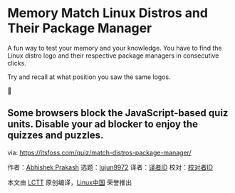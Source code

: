 [#]: subject: "Memory Match Linux Distros and Their Package Manager"
[#]: via: "https://itsfoss.com/quiz/match-distros-package-manager/"
[#]: author: "Abhishek Prakash https://itsfoss.com/author/abhishek/"
[#]: collector: "lujun9972/lctt-scripts-1693450080"
[#]: translator: " "
[#]: reviewer: " "
[#]: publisher: " "
[#]: url: " "

Memory Match Linux Distros and Their Package Manager
======

A fun way to test your memory and your knowledge. You have to find the Linux distro logo and their respective package managers in consecutive clicks.

Try and recall at what position you saw the same logos.

🚧

Some browsers block the JavaScript-based quiz units. ****Disable your ad blocker to enjoy the quizzes and puzzles****.
--------------------------------------------------------------------------------

via: https://itsfoss.com/quiz/match-distros-package-manager/

作者：[Abhishek Prakash][a]
选题：[lujun9972][b]
译者：[译者ID](https://github.com/译者ID)
校对：[校对者ID](https://github.com/校对者ID)

本文由 [LCTT](https://github.com/LCTT/TranslateProject) 原创编译，[Linux中国](https://linux.cn/) 荣誉推出

[a]: https://itsfoss.com/author/abhishek/
[b]: https://github.com/lujun9972
